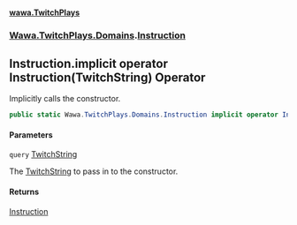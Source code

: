 #### [wawa.TwitchPlays](index.md 'index')
### [Wawa.TwitchPlays.Domains](Wawa.TwitchPlays.Domains.md 'Wawa.TwitchPlays.Domains').[Instruction](Instruction.md 'Wawa.TwitchPlays.Domains.Instruction')

## Instruction.implicit operator Instruction(TwitchString) Operator

Implicitly calls the constructor.

```csharp
public static Wawa.TwitchPlays.Domains.Instruction implicit operator Instruction(Wawa.TwitchPlays.Domains.TwitchString query);
```
#### Parameters

<a name='Wawa.TwitchPlays.Domains.Instruction.op_ImplicitWawa.TwitchPlays.Domains.Instruction(Wawa.TwitchPlays.Domains.TwitchString).query'></a>

`query` [TwitchString](TwitchString.md 'Wawa.TwitchPlays.Domains.TwitchString')

The [TwitchString](TwitchString.md 'Wawa.TwitchPlays.Domains.TwitchString') to pass in to the constructor.

#### Returns
[Instruction](Instruction.md 'Wawa.TwitchPlays.Domains.Instruction')